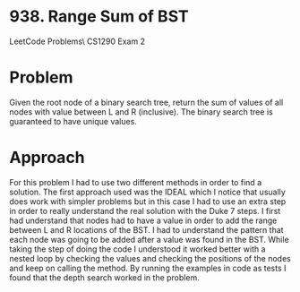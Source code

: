 # 938. Range Sum of BST 
LeetCode Problems\ 
CS1290 Exam 2

# Problem
Given the root node of a binary search tree, return the sum of values of all nodes with value between L and R (inclusive).
The binary search tree is guaranteed to have unique values.

# Approach
For this problem I had to use two different methods in order to find a solution. The first approach used was the IDEAL which
I notice that usually does work with simpler problems but in this case I had to use an extra step in order to really
understand the real solution with the Duke 7 steps. I first had understand that nodes had to have a value in order to add the
range between L and R locations of the BST. I had to understand the pattern that each node was going to be added after a
value was found in the BST. While taking the step of doing the code I understood it worked better with a nested loop by
checking the values and checking the positions of the nodes and keep on calling the method. By running the examples in code
as tests I found that the depth search worked in the problem.
